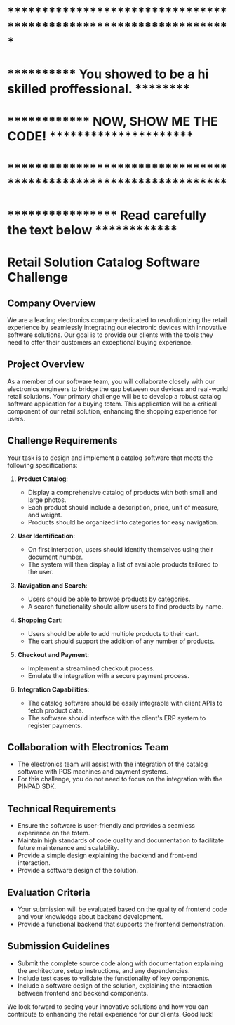 # *****************************************************************
# **********  You showed to be a hi skilled proffessional. ********
# ************           NOW, SHOW ME THE CODE!         *********************
# ****************************************************************
# ****************    Read carefully the text below ************

# 

# Retail Solution Catalog Software Challenge

## Company Overview

We are a leading electronics company dedicated to revolutionizing the retail experience by seamlessly integrating our electronic devices with innovative software solutions. Our goal is to provide our clients with the tools they need to offer their customers an exceptional buying experience.

## Project Overview

As a member of our software team, you will collaborate closely with our electronics engineers to bridge the gap between our devices and real-world retail solutions. Your primary challenge will be to develop a robust catalog software application for a buying totem. This application will be a critical component of our retail solution, enhancing the shopping experience for users.

## Challenge Requirements

Your task is to design and implement a catalog software that meets the following specifications:

1. **Product Catalog**:
   - Display a comprehensive catalog of products with both small and large photos.
   - Each product should include a description, price, unit of measure, and weight.
   - Products should be organized into categories for easy navigation.

2. **User Identification**:
   - On first interaction, users should identify themselves using their document number.
   - The system will then display a list of available products tailored to the user.

3. **Navigation and Search**:
   - Users should be able to browse products by categories.
   - A search functionality should allow users to find products by name.

4. **Shopping Cart**:
   - Users should be able to add multiple products to their cart.
   - The cart should support the addition of any number of products.

5. **Checkout and Payment**:
   - Implement a streamlined checkout process.
   - Emulate the integration with a secure payment process.

6. **Integration Capabilities**:
   - The catalog software should be easily integrable with client APIs to fetch product data.
   - The software should interface with the client's ERP system to register payments.

## Collaboration with Electronics Team

- The electronics team will assist with the integration of the catalog software with POS machines and payment systems.
- For this challenge, you do not need to focus on the integration with the PINPAD SDK.

## Technical Requirements

- Ensure the software is user-friendly and provides a seamless experience on the totem.
- Maintain high standards of code quality and documentation to facilitate future maintenance and scalability.
- Provide a simple design explaining the backend and front-end interaction.
- Provide a software design of the solution.

## Evaluation Criteria

- Your submission will be evaluated based on the quality of frontend code and your knowledge about backend development.
- Provide a functional backend that supports the frontend demonstration.

## Submission Guidelines

- Submit the complete source code along with documentation explaining the architecture, setup instructions, and any dependencies.
- Include test cases to validate the functionality of key components.
- Include a software design of the solution, explaining the interaction between frontend and backend components.

We look forward to seeing your innovative solutions and how you can contribute to enhancing the retail experience for our clients. Good luck!
